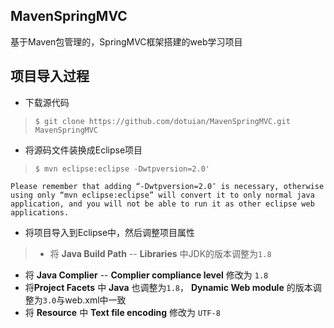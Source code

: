 ## MavenSpringMVC
基于Maven包管理的，SpringMVC框架搭建的web学习项目

## 项目导入过程
+ 下载源代码

> `$ git clone https://github.com/dotuian/MavenSpringMVC.git MavenSpringMVC` 

+ 将源码文件装换成Eclipse项目

> `$ mvn eclipse:eclipse -Dwtpversion=2.0'`

	Please remember that adding “-Dwtpversion=2.0″ is necessary, otherwise using only “mvn eclipse:eclipse” will convert it to only normal java application, and you will not be able to run it as other eclipse web applications.

+ 将项目导入到Eclipse中，然后调整项目属性

> + 将 **Java Build Path** -- **Libraries** 中JDK的版本调整为`1.8`
  + 将 **Java Complier** -- **Complier compliance level** 修改为 `1.8`
  + 将**Project Facets** 中 **Java** 也调整为`1.8`， **Dynamic Web module** 的版本调整为`3.0`与web.xml中一致
  + 将 **Resource** 中 **Text file encoding** 修改为  `UTF-8`
